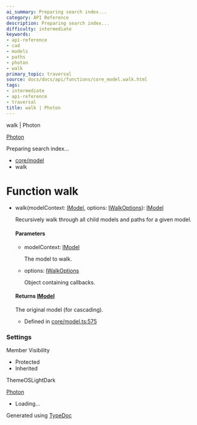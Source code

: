 ```yaml
---
ai_summary: Preparing search index...
category: API Reference
description: Preparing search index...
difficulty: intermediate
keywords:
- api-reference
- cad
- models
- paths
- photon
- walk
primary_topic: traversal
source: docs/docs/api/functions/core_model.walk.html
tags:
- intermediate
- api-reference
- traversal
title: walk | Photon
---
```

walk | Photon

[Photon](../index.md)




Preparing search index...

* [core/model](../modules/core_model.md)
* walk

# Function walk

* walk(modelContext: [IModel](../interfaces/core_schema.IModel.md), options: [IWalkOptions](../interfaces/core_core.IWalkOptions.md)): [IModel](../interfaces/core_schema.IModel.md)

  Recursively walk through all child models and paths for a given model.

  #### Parameters

  + modelContext: [IModel](../interfaces/core_schema.IModel.md)

    The model to walk.
  + options: [IWalkOptions](../interfaces/core_core.IWalkOptions.md)

    Object containing callbacks.

  #### Returns [IModel](../interfaces/core_schema.IModel.md)

  The original model (for cascading).

  + Defined in [core/model.ts:575](https://github.com/mwhite454/photon/blob/main/packages/photon/src/core/model.ts#L575)

### Settings

Member Visibility

* Protected
* Inherited

ThemeOSLightDark

[Photon](../index.md)

* Loading...

Generated using [TypeDoc](https://typedoc.org/)
